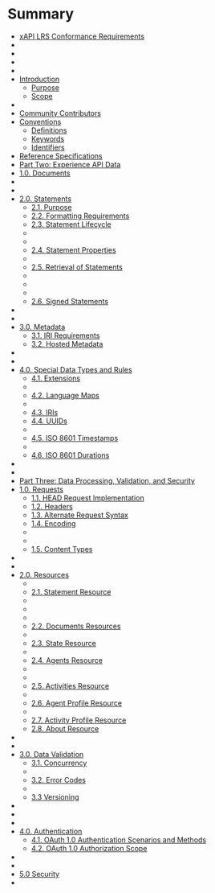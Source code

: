 # Summary

* [xAPI LRS Conformance Requirements](README.md)
* [](.md)
* [](.md)
* [](.md)
* [](.md)
* [Introduction](introduction/README.md)
  * [Purpose](introduction/purpose.md)
  * [Scope](introduction/scope.md)
* [](.md)
* [Community Contributors](community_contributors.md)
* [Conventions](conventions/README.md)
  * [Definitions](conventions/definitions.md)
  * [Keywords](conventions/keywords.md)
  * [Identifiers](conventions/identifiers.md)
* [Reference Specifications](reference_specifications.md)
* [Part Two: Experience API Data](part_two_experience_api_data.md)
* [1.0. Documents](10_documents.md)
* [](.md)
* [](.md)
* [2.0. Statements](20_statements/README.md)
  * [2.1. Purpose](20_statements/21_purpose.md)
  * [2.2. Formatting Requirements](20_statements/22_formatting_requirements.md)
  * [2.3. Statement Lifecycle](20_statements/23_statement_lifecycle.md)
  * [](20_statements/.md)
  * [](20_statements/.5.md)
  * [2.4. Statement Properties](20_statements/24_statement_properties.md)
  * [](20_statements/.7.md)
  * [2.5. Retrieval of Statements](20_statements/25_retrieval_of_statements.md)
  * [](20_statements/.9.md)
  * [](20_statements/.10.md)
  * [](20_statements/.11.md)
  * [2.6. Signed Statements](20_statements/26_signed_statements.md)
* [](.md)
* [](.md)
* [3.0. Metadata](30_metadata/README.md)
  * [3.1. IRI Requirements](30_metadata/31_iri_requirements.md)
  * [3.2. Hosted Metadata](30_metadata/32_hosted_metadata.md)
* [](.md)
* [](.md)
* [4.0. Special Data Types and Rules](40_special_data_types_and_rules/README.md)
  * [4.1. Extensions](40_special_data_types_and_rules/41_extensions.md)
  * [](40_special_data_types_and_rules/.md)
  * [4.2. Language Maps](40_special_data_types_and_rules/42_language_maps.md)
  * [](40_special_data_types_and_rules/.4.md)
  * [4.3. IRIs](40_special_data_types_and_rules/43_iris.md)
  * [4.4. UUIDs](40_special_data_types_and_rules/44_uuids.md)
  * [](40_special_data_types_and_rules/.7.md)
  * [4.5. ISO 8601 Timestamps](40_special_data_types_and_rules/45_iso_8601_timestamps.md)
  * [](40_special_data_types_and_rules/.9.md)
  * [4.6. ISO 8601 Durations](40_special_data_types_and_rules/46_iso_8601_durations.md)
* [](.md)
* [](.md)
* [Part Three: Data Processing, Validation, and Security](part_three_data_processing,_validation,_and_securi.md)
* [1.0. Requests](10_requests/README.md)
  * [1.1. HEAD Request Implementation](10_requests/11_head_request_implementation.md)
  * [1.2. Headers](10_requests/12_headers.md)
  * [1.3. Alternate Request Syntax](10_requests/13_alternate_request_syntax.md)
  * [1.4. Encoding](10_requests/14_encoding.md)
  * [](10_requests/.md)
  * [](10_requests/.6.md)
  * [1.5. Content Types](10_requests/15_content_types.md)
* [](.md)
* [](.md)
* [2.0. Resources](20_resources/README.md)
  * [](20_resources/.md)
  * [2.1. Statement Resource](20_resources/21_statement_resource.md)
  * [](20_resources/.3.md)
  * [](20_resources/.4.md)
  * [](20_resources/.5.md)
  * [2.2. Documents Resources](20_resources/22_documents_resources.md)
  * [](20_resources/.7.md)
  * [2.3. State Resource](20_resources/23_state_resource.md)
  * [](20_resources/.9.md)
  * [2.4. Agents Resource](20_resources/24_agents_resource.md)
  * [](20_resources/.11.md)
  * [](20_resources/.12.md)
  * [2.5. Activities Resource](20_resources/25_activities_resource.md)
  * [](20_resources/.14.md)
  * [2.6. Agent Profile Resource](20_resources/26_agent_profile_resource.md)
  * [](20_resources/.16.md)
  * [2.7. Activity Profile Resource](20_resources/27_activity_profile_resource.md)
  * [2.8. About Resource](20_resources/28_about_resource.md)
* [](.md)
* [](.md)
* [3.0. Data Validation](30_data_validation/README.md)
  * [3.1. Concurrency](30_data_validation/31_concurrency.md)
  * [](30_data_validation/.md)
  * [3.2. Error Codes](30_data_validation/32_error_codes.md)
  * [](30_data_validation/.4.md)
  * [3.3 Versioning](30_data_validation/33_versioning.md)
* [](.md)
* [](.md)
* [](.md)
* [4.0. Authentication](40_authentication/README.md)
  * [4.1. OAuth 1.0 Authentication Scenarios and Methods](40_authentication/41_oauth_10_authentication_scenarios_and_methods.md)
  * [4.2. OAuth 1.0 Authorization Scope](40_authentication/42_oauth_10_authorization_scope.md)
* [](.md)
* [](.md)
* [5.0 Security](50_security.md)
* [](.md)
